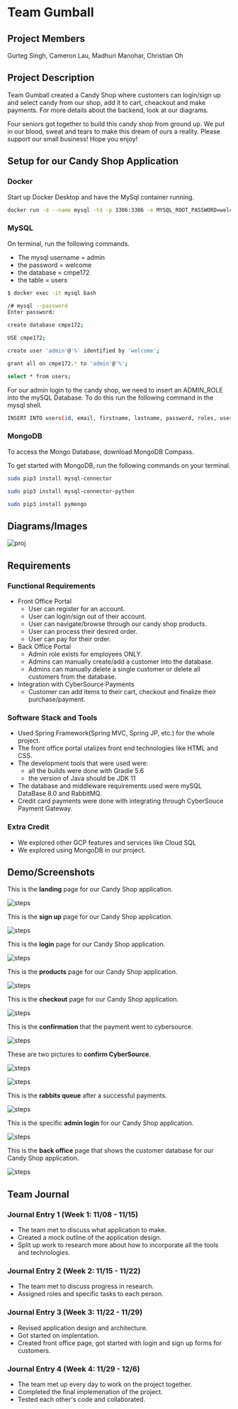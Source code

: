 # Team Gumball

## Project Members

Gurteg Singh, Cameron Lau, Madhuri Manohar, Christian Oh

## Project Description

Team Gumball created a Candy Shop where customers can login/sign up and select candy from our shop, add it to cart, cheackout and make payments. For more details about the backend, look at our diagrams.

Four seniors got together to build this candy shop from ground up. We put in our blood, sweat and tears to make this dream of ours a reality. Please support our small business! Hope you enjoy!

## Setup for our Candy Shop Application

### Docker

Start up Docker Desktop and have the MySql container running.

```bash
docker run -d --name mysql -td -p 3306:3306 -e MYSQL_ROOT_PASSWORD=welcome mysql:8.0
```

### MySQL

On terminal, run the following commands.

- The mysql username = admin
- the password = welcome
- the database = cmpe172
- the table = users

```bash
$ docker exec -it mysql bash
```

```bash
/# mysql --password
Enter password:
```

```bash
create database cmpe172;
```

```bash
USE cmpe172;
```

```bash
create user 'admin'@'%' identified by 'welcome';
```

```bash
grant all on cmpe172.* to 'admin'@'%';
```

```bash
select * from users;
```

For our admin login to the candy shop, we need to insert an ADMIN_ROLE into the mySQL Database. To do this run the following command in the mysql shell.

```bash
INSERT INTO users(id, email, firstname, lastname, password, roles, username) VALUES(1, 'admin@email.com','admin','admin','admin','ROLE_ADMIN','admin');
```

### MongoDB

To access the Mongo Database, download MongoDB Compass.

To get started with MongoDB, run the following commands on your terminal.

```bash
sudo pip3 install mysql-connector
```

```bash
sudo pip3 install mysql-connector-python
```

```bash
sudo pip3 install pymongo
```

## Diagrams/Images

![proj](architecture.png)

## Requirements

### Functional Requirements

- Front Office Portal
  - User can register for an account.
  - User can login/sign out of their account.
  - User can navigate/browse through our candy shop products.
  - User can process their desired order.
  - User can pay for their order.
- Back Office Portal
  - Admin role exists for employees ONLY.
  - Admins can manually create/add a customer into the database.
  - Admins can manually delete a single customer or delete all customers from the database.
- Integration with CyberSource Payments
  - Customer can add items to their cart, checkout and finalize their purchase/payment.

### Software Stack and Tools

- Used Spring Framework(Spring MVC, Spring JP, etc.) for the whole project.
- The front office portal utalizes front end technologies like HTML and CSS.
- The development tools that were used were:
  - all the builds were done with Gradle 5.6
  - the version of Java should be JDK 11
- The database and middleware requirements used were mySQL DataBase 8.0 and RabbitMQ.
- Credit card payments were done with integrating through CyberSouce Payment Gateway.

### Extra Credit

- We explored other GCP features and services like Cloud SQL
- We explored using MongoDB in our project.

## Demo/Screenshots

This is the **landing** page for our Candy Shop application.

![steps](Step1.png)

This is the **sign up** page for our Candy Shop application.

![steps](Step2.png)

This is the **login** page for our Candy Shop application.

![steps](Step3.png)

This is the **products** page for our Candy Shop application.

![steps](Step4.png)

This is the **checkout** page for our Candy Shop application.

![steps](images/cameron/cl-paymentDataShow.png)

This is the **confirmation** that the payment went to cybersource.

![steps](images/cameron/cl-paymentFilled.png)

These are two pictures to **confirm CyberSource**.

![steps](images/cameron/cl-cybersource1.png)

![steps](images/cameron/cl-cybersource2.png)

This is the **rabbits queue** after a successful payments.

![steps](Rabbits.png)

This is the specific **admin login** for our Candy Shop application.

![steps](Step6.png)

This is the **back office** page that shows the customer database for our Candy Shop application.

![steps](Step7.png)

## Team Journal

### Journal Entry 1 (Week 1: 11/08 - 11/15)

- The team met to discuss what application to make.
- Created a mock outline of the application design.
- Split up work to research more about how to incorporate all the tools and technologies.

### Journal Entry 2 (Week 2: 11/15 - 11/22)

- The team met to discuss progress in research.
- Assigned roles and specific tasks to each person.

### Journal Entry 3 (Week 3: 11/22 - 11/29)

- Revised application design and architecture.
- Got started on implentation.
- Created front office page, got started with login and sign up forms for customers.

### Journal Entry 4 (Week 4: 11/29 - 12/6)

- The team met up every day to work on the project together.
- Completed the final implemenation of the project.
- Tested each other's code and collaborated.
